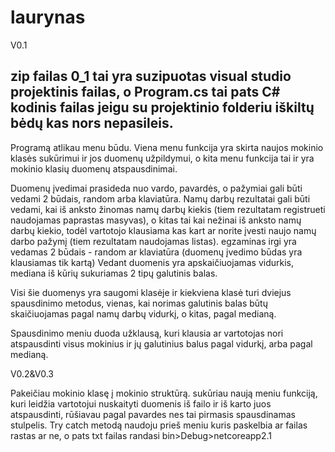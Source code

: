 # laurynas
V0.1


zip failas 0_1 tai yra suzipuotas visual studio projektinis failas, o Program.cs tai pats C# kodinis failas jeigu su projektinio folderiu iškiltų bėdų kas nors nepasileis.
---------------------------------
Programą atlikau menu būdu. Viena menu funkcija yra skirta naujos mokinio klasės sukūrimui ir jos duomenų užpildymui, 
o kita menu funkcija tai ir yra mokinio klasių duomenų atspausdinimai.

Duomenų įvedimai prasideda nuo vardo, pavardės, o pažymiai gali būti vedami 2 būdais, random arba klaviatūra.
Namų darbų rezultatai gali būti vedami, kai iš anksto žinomas namų darbų kiekis (tiem rezultatam registrueti naudojamas paprastas masyvas),
o kitas tai kai nežinai iš anksto namų darbų kiekio, todėl vartotojo klausiama kas kart ar norite įvesti naujo namų darbo pažymį (tiem rezultatam naudojamas listas).
egzaminas irgi yra vedamas 2 būdais - random ar klaviatūra (duomenų įvedimo būdas yra klausiamas tik kartą)
Vedant duomenis yra apskaičiuojamas vidurkis, mediana iš kūrių sukuriamas 2 tipų galutinis balas.

Visi šie duomenys yra saugomi klasėje ir kiekviena klasė turi dviejus spausdinimo metodus, 
vienas, kai norimas galutinis balas būtų skaičiuojamas pagal namų darbų vidurkį, o kitas, pagal medianą.

Spausdinimo meniu duoda užklausą, kuri klausia ar vartotojas nori atspausdinti visus mokinius ir jų galutinius balus pagal vidurkį, arba pagal medianą.

V0.2&V0.3

Pakeičiau mokinio klasę į mokinio struktūrą.
sukūriau naują meniu funkciją, kuri leidžia vartotojui nuskaityti duomenis iš failo ir iš karto juos atspausdinti, rūšiavau pagal pavardes nes tai pirmasis spausdinamas stulpelis.
Try catch metodą naudoju prieš meniu kuris paskelbia ar failas rastas ar ne, o pats txt failas randasi bin>Debug>netcoreapp2.1
